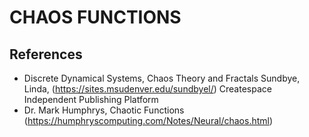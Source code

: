 # CHAOS FUNCTIONS
## References
- Discrete Dynamical Systems, Chaos Theory and Fractals
  Sundbye, Linda, (https://sites.msudenver.edu/sundbyel/) Createspace Independent Publishing Platform
- Dr. Mark Humphrys, Chaotic Functions (https://humphryscomputing.com/Notes/Neural/chaos.html)
